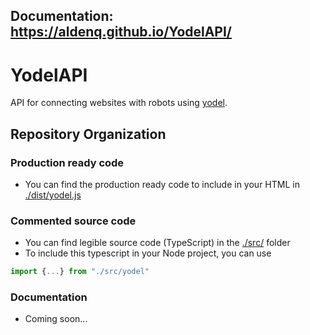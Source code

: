 ## Documentation: https://aldenq.github.io/YodelAPI/

# YodelAPI
API for connecting websites with robots using [yodel](https://github.com/aldenq/Yodel).

## Repository Organization

### Production ready code

- You can find the production ready code to include in your HTML in [./dist/yodel.js](https://github.com/aldenq/YodelAPI/blob/main/dist/yodel.js)

### Commented source code

- You can find legible source code (TypeScript) in the [./src/](https://github.com/aldenq/YodelAPI/tree/main/src) folder
- To include this typescript in your Node project, you can use 
```js
import {...} from "./src/yodel"
```
### Documentation

- Coming soon...
